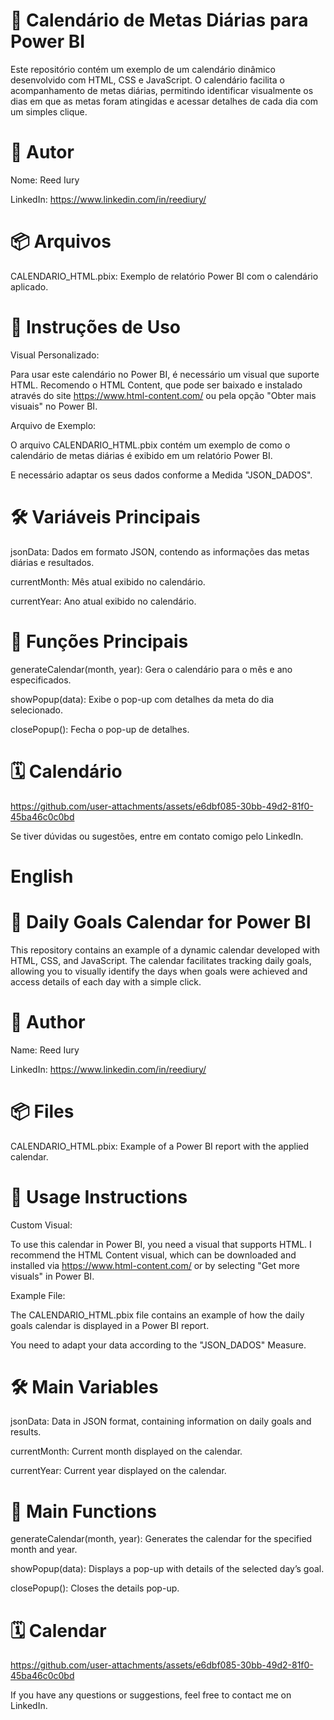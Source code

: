 📅 Calendário de Metas Diárias para Power BI
=
Este repositório contém um exemplo de um calendário dinâmico desenvolvido com HTML, CSS e JavaScript. O calendário facilita o acompanhamento de metas diárias, permitindo identificar visualmente os dias em que as metas foram atingidas e acessar detalhes de cada dia com um simples clique.

👤 Autor
=
Nome: Reed Iury

LinkedIn: https://www.linkedin.com/in/reediury/


📦 Arquivos
=

CALENDARIO_HTML.pbix: Exemplo de relatório Power BI com o calendário aplicado.

🚀 Instruções de Uso
=

Visual Personalizado:

Para usar este calendário no Power BI, é necessário um visual que suporte HTML. Recomendo o HTML Content, que pode ser baixado e instalado através do site https://www.html-content.com/ ou pela opção "Obter mais visuais" no Power BI.

Arquivo de Exemplo:

O arquivo CALENDARIO_HTML.pbix contém um exemplo de como o calendário de metas diárias é exibido em um relatório Power BI.

E necessário adaptar os seus dados conforme a Medida "JSON_DADOS".

🛠 Variáveis Principais
=

jsonData: Dados em formato JSON, contendo as informações das metas diárias e resultados.

currentMonth: Mês atual exibido no calendário.

currentYear: Ano atual exibido no calendário.

📜 Funções Principais
=
generateCalendar(month, year): Gera o calendário para o mês e ano especificados.

showPopup(data): Exibe o pop-up com detalhes da meta do dia selecionado.

closePopup(): Fecha o pop-up de detalhes.

🗓️ Calendário
=

https://github.com/user-attachments/assets/e6dbf085-30bb-49d2-81f0-45ba46c0c0bd

Se tiver dúvidas ou sugestões, entre em contato comigo pelo LinkedIn.


English
=

📅 Daily Goals Calendar for Power BI
=

This repository contains an example of a dynamic calendar developed with HTML, CSS, and JavaScript. The calendar facilitates tracking daily goals, allowing you to visually identify the days when goals were achieved and access details of each day with a simple click.

👤 Author
=

Name: Reed Iury

LinkedIn: https://www.linkedin.com/in/reediury/

📦 Files
=

CALENDARIO_HTML.pbix: Example of a Power BI report with the applied calendar.

🚀 Usage Instructions
=

Custom Visual:

To use this calendar in Power BI, you need a visual that supports HTML. I recommend the HTML Content visual, which can be downloaded and installed via https://www.html-content.com/ or by selecting "Get more visuals" in Power BI.

Example File:

The CALENDARIO_HTML.pbix file contains an example of how the daily goals calendar is displayed in a Power BI report.

You need to adapt your data according to the "JSON_DADOS" Measure.

🛠 Main Variables
=

jsonData: Data in JSON format, containing information on daily goals and results.

currentMonth: Current month displayed on the calendar.

currentYear: Current year displayed on the calendar.

📜 Main Functions
=

generateCalendar(month, year): Generates the calendar for the specified month and year.

showPopup(data): Displays a pop-up with details of the selected day’s goal.

closePopup(): Closes the details pop-up.

🗓️ Calendar
=

https://github.com/user-attachments/assets/e6dbf085-30bb-49d2-81f0-45ba46c0c0bd

If you have any questions or suggestions, feel free to contact me on LinkedIn.
